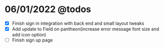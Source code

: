 # 06/01/2022 @todos

- [X] Finish sign in integration with back end and small layout tweaks
- [X] Add update to Field on pantheon(increase error message font size
	and add icon option)
- [ ] Finish sign up page
